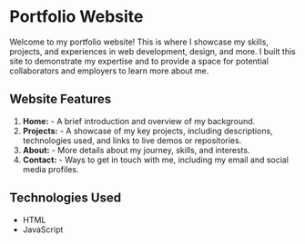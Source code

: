 # Portfolio Website

 Welcome to my portfolio website! This is where I showcase my skills, projects, and experiences in web development, design, and more. I built this site to demonstrate my expertise and to provide a space for potential collaborators and employers to learn more about me.

## Website Features
  1. **Home:** 
    - A brief introduction and overview of my background.
  2. **Projects:** 
    - A showcase of my key projects, including descriptions, technologies used, and links to live demos or repositories.
  3. **About:**
    - More details about my journey, skills, and interests.
  4. **Contact:**
    - Ways to get in touch with me, including my email and social media profiles.


## Technologies Used
  - HTML
  - JavaScript

